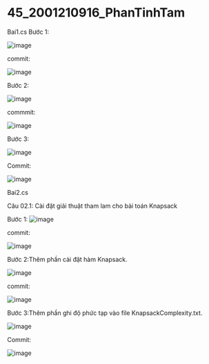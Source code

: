 # 45_2001210916_PhanTinhTam
Bai1.cs
Bước 1:

![image](https://github.com/user-attachments/assets/1c11b787-0436-443b-954b-7a8a73c95fa2)

commit:

![image](https://github.com/user-attachments/assets/af13b89f-751f-4ab0-b74e-97b953dff3be)


Bước 2:

![image](https://github.com/user-attachments/assets/6effa242-2550-4da8-a73e-c85d4c031d74)

commmit:

![image](https://github.com/user-attachments/assets/b68dcb3f-ece0-49dd-8cab-ed20575f3fbb)

Bước 3:

![image](https://github.com/user-attachments/assets/f1e6e3a9-4b63-4f14-806b-72ec44c06de9)

Commit:

![image](https://github.com/user-attachments/assets/41eef13b-43a4-43b3-96a1-89515916e836)


Bai2.cs

Câu 02.1: Cài đặt giải thuật tham lam cho bài toán Knapsack

Bước 1:
![image](https://github.com/user-attachments/assets/7b26e86e-d54b-4086-9362-74fb90713248)

commit:

![image](https://github.com/user-attachments/assets/8b0af6c3-be68-408f-9e5d-e281cd13e758)

Bước 2:Thêm phần cài đặt hàm Knapsack.

![image](https://github.com/user-attachments/assets/eddef3d2-7308-4142-b231-ecc0b9a7b63d)

commit:

![image](https://github.com/user-attachments/assets/16f50ca9-8767-44ed-b81a-fe370219aefa)

Bước 3:Thêm phần ghi độ phức tạp vào file KnapsackComplexity.txt.

![image](https://github.com/user-attachments/assets/7af912ea-f122-4f57-a101-3cae77b78419)

Commit:

![image](https://github.com/user-attachments/assets/0670a727-07b0-47b0-9a95-267bd300307d)













